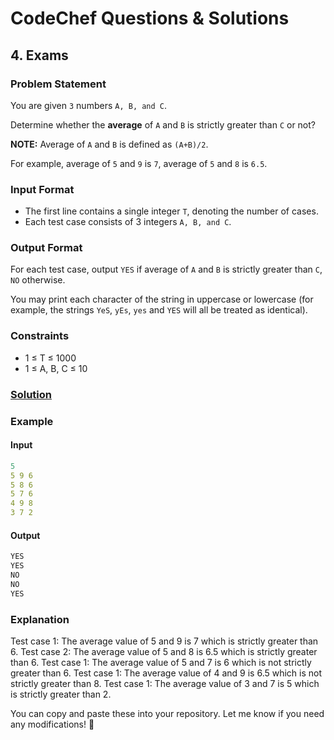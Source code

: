 # CodeChef Questions & Solutions

## 4. Exams
### Problem Statement
You are given
```3``` numbers
```A, B, and C```.

Determine whether the <strong>average</strong> of
```A``` and ```B``` is strictly greater than ```C``` or not?

<strong>NOTE:</strong> Average of
```A``` and ```B``` is defined as ```(A+B)/2```.

For example, average of ```5``` and ```9``` is ```7```, average of ```5```
and ```8``` is ```6.5```.

### Input Format
- The first line contains a single integer ```T```, denoting the number of cases.
- Each test case consists of 3 integers ```A, B, and C```.

### Output Format
For each test case, output ```YES``` if average of ```A``` and ```B``` is strictly greater than ```C```, ```NO``` otherwise.

You may print each character of the string in uppercase or lowercase (for example, the strings ```YeS```, ```yEs```, ```yes``` and ```YES``` will all be treated as identical).

### Constraints
- 1 ≤ T ≤ 1000
- 1 ≤ A, B, C ≤ 10

### [Solution](./greaterAverage.java)


### Example
#### Input
```yaml
5
5 9 6
5 8 6
5 7 6
4 9 8
3 7 2
```
#### Output
```objectivec
YES
YES
NO
NO
YES
```
### Explanation
Test case 1: The average value of 5 and 9 is 7 which is strictly greater than 6.
Test case 2: The average value of 5 and 8 is 6.5 which is strictly greater than 6.
Test case 1: The average value of 5 and 7 is 6 which is not strictly greater than 6.
Test case 1: The average value of 4 and 9 is 6.5 which is not strictly greater than 8.
Test case 1: The average value of 3 and 7 is 5 which is strictly greater than 2.



You can copy and paste these into your repository. Let me know if you need any modifications! 🚀
